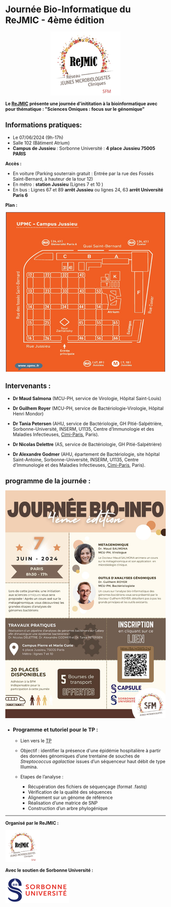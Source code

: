 # Journée Bio-Informatique du ReJMIC - 4ème édition
<p align="center">
  <img src="Images/logo_ReJMIC.PNG" width="220" height="200">
</p>


**Le [ReJMIC](https://www.sfm-microbiologie.org/presentation-de-la-sfm/sections-et-groupes-de-travail/rejmic/) présente une journée d'inititation à la bioinformatique avec pour thématique : "Sciences Omiques : focus sur le génomique"**

## Informations pratiques:
- Le 07/06/2024 (9h-17h)
- Salle 102 (Bâtiment Atrium)
- **Campus de Jussieu** : Sorbonne Université : **4 place Jussieu 75005 PARIS**

**Accès :**
- En voiture (Parking souterrain gratuit : Entrée par la rue des Fossés Saint-Bernard, à hauteur de la tour 12)
- En métro : **station Jussieu** (Lignes 7 et 10 )
- En bus : Lignes 67 et 89 **arrêt Jussieu** ou lignes 24, 63 **arrêt Université Paris 6**

**Plan :**
<p align="center">
  <img src="Images/Planjussieu.jpeg" width="500" height="500">
</p>

## Intervenants :

- **Dr Maud Salmona** (MCU-PH, service de Virologie, Hôpital Saint-Louis)

- **Dr Guilhem Royer** (MCU-PH, service de Bactériologie-Virologie, Hôpital Henri Mondor)

- **Dr Tania Petersen** (AHU, service de Bactériologie, GH Pitié-Salpétrière, Sorbonne-Université, INSERM, U1135, Centre d’Immunologie et des Maladies Infectieuses, [Cimi-Paris](https://cimiparis.fr/), Paris).

- **Dr Nicolas Delettre** (AS, service de Bactériologie, GH Pitié-Salpétrière)

- **Dr Alexandre Godmer** (AHU, épartement de Bactériologie, site hôpital Saint-Antoine, Sorbonne-Université, INSERM, U1135, Centre d’Immunologie et des Maladies Infectieuses, [Cimi-Paris](https://cimiparis.fr/), Paris).



## programme de la journée :
<p align="left">
  <img src="Images/affiche-jbio.jpg">
</p>

- ### Programme et tutoriel pour le TP :
   - Lien vers le [TP](tutoTP.md)
   - Objectif : identifier la présence d'une épidémie hospitalière à partir des données génomiques d’une trentaine de souches de *Streptococcus agalactiae* issues d’un séquenceur haut débit de type Illumina.

    - Etapes de l’analyse :
      -	Récupération des fichiers de séquençage (format .fastq)
      -	Vérification de la qualité des séquences
      -	Alignement sur un génome de référence
      -	Réalisation d’une matrice de SNP
      -	Construction d’un arbre phylogénique
  
---
**Organisé par le ReJMIC :**
<p align="left">
  <img src="Images/logo_ReJMIC.PNG" width="110" height="100">
</p>

**Avec le soutien de Sorbonne Université :**
<p align="left">
  <img src="Images/Logo_Sorbonne_Universite.png" width="200" height="80">
</p>



